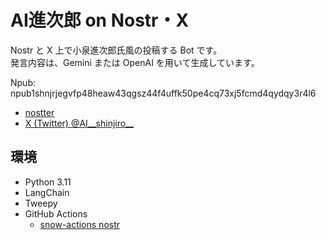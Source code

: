 # AI進次郎 on Nostr・X

Nostr と X 上で小泉進次郎氏風の投稿する Bot です。  
発言内容は、Gemini または OpenAI を用いて生成しています。

Npub: npub1shnjrjegvfp48heaw43qgsz44f4uffk50pe4cq73xj5fcmd4qydqy3r4l6

- [nostter](https://nostter.app/shinjiro_bot@hikaelis.github.io)
- [X (Twitter) @AI__shinjiro__](https://x.com/AI__shinjiro__)

## 環境

- Python 3.11
- LangChain
- Tweepy
- GitHub Actions
  - [snow-actions
nostr](https://github.com/snow-actions/nostr)
